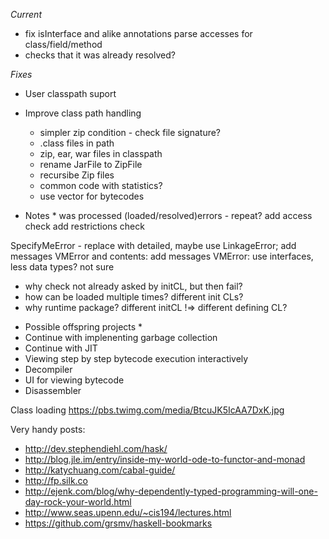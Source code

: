 *Current*
* fix isInterface and alike annotations
  parse accesses for class/field/method
* checks that it was already resolved?

*Fixes*
* User classpath suport
* Improve class path handling
  * simpler zip condition - check file signature?
  * .class files in path
  * zip, ear, war files in classpath
  * rename JarFile to ZipFile
  * recursibe Zip files
  * common code with statistics?
  * use vector for bytecodes

* Notes *
was processed (loaded/resolved)errors - repeat?
add access check
add restrictions check

SpecifyMeError - replace with detailed, maybe use LinkageError; add messages
VMError and contents: add messages
VMError: use interfaces, less data types? not sure

- why check not already asked by initCL, but then fail?
- how can be loaded multiple times? different init CLs?
- why runtime package? different initCL !=> different defining CL?


* Possible offspring projects *
* Continue with implenenting garbage collection
* Continue with JIT
* Viewing step by step bytecode execution interactively
* Decompiler
* UI for viewing bytecode
* Disassembler


Class loading https://pbs.twimg.com/media/BtcuJK5IcAA7DxK.jpg

Very handy posts:
* http://dev.stephendiehl.com/hask/
* http://blog.jle.im/entry/inside-my-world-ode-to-functor-and-monad
* http://katychuang.com/cabal-guide/
* http://fp.silk.co
* http://ejenk.com/blog/why-dependently-typed-programming-will-one-day-rock-your-world.html
* http://www.seas.upenn.edu/~cis194/lectures.html
* https://github.com/grsmv/haskell-bookmarks
